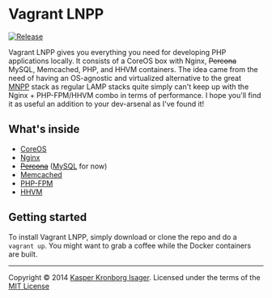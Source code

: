 # Vagrant LNPP

[![Release](http://img.shields.io/github/release/kasperisager/vagrant-lnpp.svg?style=flat)](https://github.com/kasperisager/vagrant-lnpp/releases)

Vagrant LNPP gives you everything you need for developing PHP applications locally. It consists of a CoreOS box with Nginx, ~~Percona~~ MySQL, Memcached, PHP, and HHVM containers. The idea came from the need of having an OS-agnostic and virtualized alternative to the great [MNPP](http://getmnpp.org/) stack as regular LAMP stacks quite simply can't keep up with the Nginx + PHP-FPM/HHVM combo in terms of performance. I hope you'll find it as useful an addition to your dev-arsenal as I've found it!

## What's inside

* [CoreOS](https://coreos.com/)
* [Nginx](http://nginx.org/)
* [~~Percona~~](http://www.percona.com/) ([MySQL](http://www.mysql.com/) for now)
* [Memcached](http://memcached.org/)
* [PHP-FPM](http://php-fpm.org/)
* [HHVM](http://www.hhvm.com/)

## Getting started

To install Vagrant LNPP, simply download or clone the repo and do a `vagrant up`. You might want to grab a coffee while the Docker containers are built.

---
Copyright &copy; 2014 [Kasper Kronborg Isager](http://kasperisager.github.io). Licensed under the terms of the [MIT License](LICENSE.md)
